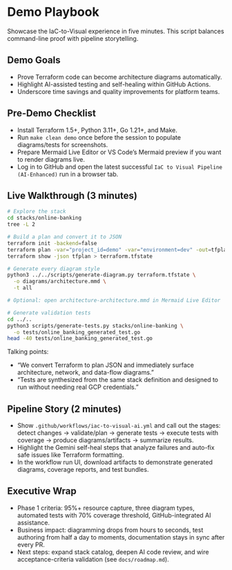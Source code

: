 # Demo Playbook

Showcase the IaC-to-Visual experience in five minutes. This script balances command-line proof with pipeline storytelling.

## Demo Goals
- Prove Terraform code can become architecture diagrams automatically.
- Highlight AI-assisted testing and self-healing within GitHub Actions.
- Underscore time savings and quality improvements for platform teams.

## Pre-Demo Checklist
- Install Terraform 1.5+, Python 3.11+, Go 1.21+, and Make.
- Run `make clean demo` once before the session to populate diagrams/tests for screenshots.
- Prepare Mermaid Live Editor or VS Code’s Mermaid preview if you want to render diagrams live.
- Log in to GitHub and open the latest successful `IaC to Visual Pipeline (AI-Enhanced)` run in a browser tab.

## Live Walkthrough (3 minutes)
```bash
# Explore the stack
cd stacks/online-banking
tree -L 2

# Build a plan and convert it to JSON
terraform init -backend=false
terraform plan -var="project_id=demo" -var="environment=dev" -out=tfplan
terraform show -json tfplan > terraform.tfstate

# Generate every diagram style
python3 ../../scripts/generate-diagram.py terraform.tfstate \
  -o diagrams/architecture.mmd \
  -t all

# Optional: open architecture-architecture.mmd in Mermaid Live Editor

# Generate validation tests
cd ../..
python3 scripts/generate-tests.py stacks/online-banking \
  -o tests/online_banking_generated_test.go
head -40 tests/online_banking_generated_test.go
```

Talking points:
- “We convert Terraform to plan JSON and immediately surface architecture, network, and data-flow diagrams.”
- “Tests are synthesized from the same stack definition and designed to run without needing real GCP credentials.”

## Pipeline Story (2 minutes)
- Show `.github/workflows/iac-to-visual-ai.yml` and call out the stages: detect changes → validate/plan → generate tests → execute tests with coverage → produce diagrams/artifacts → summarize results.
- Highlight the Gemini self-heal steps that analyze failures and auto-fix safe issues like Terraform formatting.
- In the workflow run UI, download artifacts to demonstrate generated diagrams, coverage reports, and test bundles.

## Executive Wrap
- Phase 1 criteria: 95%+ resource capture, three diagram types, automated tests with 70% coverage threshold, GitHub-integrated AI assistance.
- Business impact: diagramming drops from hours to seconds, test authoring from half a day to moments, documentation stays in sync after every PR.
- Next steps: expand stack catalog, deepen AI code review, and wire acceptance-criteria validation (see `docs/roadmap.md`).


